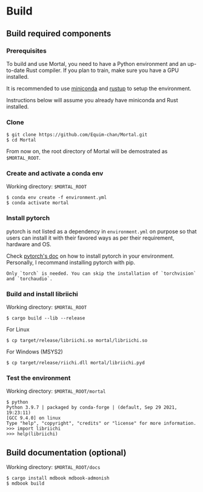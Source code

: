 # Build
## Build required components
### Prerequisites
To build and use Mortal, you need to have a Python environment and an up-to-date Rust compiler. If you plan to train, make sure you have a GPU installed.

It is recommended to use [miniconda](https://docs.conda.io/en/latest/miniconda.html) and [rustup](https://rustup.rs/) to setup the environment.

Instructions below will assume you already have miniconda and Rust installed.

### Clone
```shell
$ git clone https://github.com/Equim-chan/Mortal.git
$ cd Mortal
```

From now on, the root directory of Mortal will be demostrated as `$MORTAL_ROOT`.

### Create and activate a conda env
Working directory: `$MORTAL_ROOT`
```shell
$ conda env create -f environment.yml
$ conda activate mortal
```

### Install pytorch
pytorch is not listed as a dependency in `environment.yml` on purpose so that users can install it with their favored ways as per their requirement, hardware and OS.

Check [pytorch's doc](https://pytorch.org/get-started/locally/) on how to install pytorch in your environment. Personally, I recommand installing pytorch with pip.

```admonish tip
Only `torch` is needed. You can skip the installation of `torchvision` and `torchaudio`.
```

### Build and install libriichi
Working directory: `$MORTAL_ROOT`
```shell
$ cargo build --lib --release
```

For Linux
```shell
$ cp target/release/libriichi.so mortal/libriichi.so
```

For Windows (MSYS2)
```shell
$ cp target/release/riichi.dll mortal/libriichi.pyd
```

### Test the environment
Working directory: `$MORTAL_ROOT/mortal`
```shell
$ python
Python 3.9.7 | packaged by conda-forge | (default, Sep 29 2021, 19:23:11)
[GCC 9.4.0] on linux
Type "help", "copyright", "credits" or "license" for more information.
>>> import libriichi
>>> help(libriichi)
```

## Build documentation (optional)
Working directory: `$MORTAL_ROOT/docs`
```shell
$ cargo install mdbook mdbook-admonish
$ mdbook build
```

